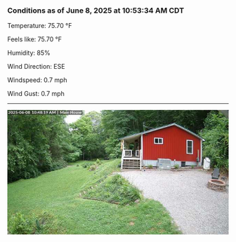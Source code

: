 ### Conditions as of June 8, 2025 at 10:53:34 AM CDT 

Temperature: 75.70 &deg;F

Feels like: 75.70 &deg;F

Humidity: 85%

Wind Direction: ESE

Windspeed: 0.7 mph

Wind Gust: 0.7 mph

---

<img src="./images/latest.jpeg"/>

